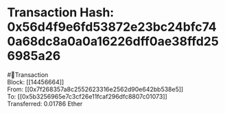 
Transaction Hash: 0x56d4f9e6fd53872e23bc24bfc740a68dc8a0a0a16226dff0ae38ffd256985a26
====================================================================================
  
#💸Transaction  
Block: [[14456664]]  
From: [[0x7f268357a8c2552623316e2562d90e642bb538e5]]  
To: [[0x5b3256965e7c3cf26e11fcaf296dfc8807c01073]]  
Transferred: 0.01786 Ether